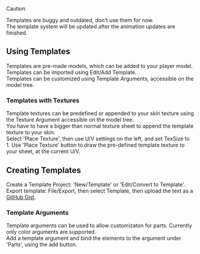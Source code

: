 > [!CAUTION]
> Templates are buggy and outdated, don't use them for now.  
> The template system will be updated after the animation updates are finished.


<a name="using-templates"/>

## Using Templates
Templates are pre-made models, which can be added to your player model.  
Templates can be imported using Edit/Add Template.  
Templates can be customized using Template Arguments, accessible on the model tree.  


<a name="templates-with-textures"/>

### Templates with Textures
Template textures can be predefined or appended to your skin texture using the Texture Argument accessible on the model tree.  
You have to have a bigger than normal texture sheet to append the template texture to your skin.  
Select 'Place Texture', then use U/V settings on the left, and set TexSize to 1. Use 'Place Texture' button to draw the pre-defined template texture to your sheet, at the current U/V.


<a name="creating-templates"/>

## Creating Templates
Create a Template Project: 'New/Template' or 'Edit/Convert to Template'.  
Export template: File/Export, then select Template, then upload the text as a [GitHub Gist](https://gist.github.com/).


<a name="template-arguments"/>

### Template Arguments
Template arguments can be used to allow customizaton for parts. Currently only color arguments are supported.  
Add a template argument and bind the elements to the argument under 'Parts', using the add button.
